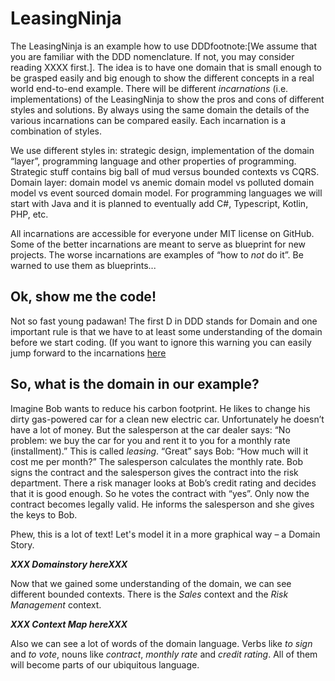 # LeasingNinja

The LeasingNinja is an example how to use DDDfootnote:[We assume that you are familiar with the DDD nomenclature. If not, you may consider reading XXXX first.]. The idea is to have one domain that is small enough to be grasped easily and big enough to show the different concepts in a real world end-to-end example. There will be different _incarnations_ (i.e. implementations) of the LeasingNinja to show the pros and cons of different styles and solutions. By always using the same domain the details of the various incarnations can be compared easily. Each incarnation is a combination of styles.

We use different styles in: strategic design, implementation of the domain “layer”, programming language and other properties of programming. Strategic stuff contains big ball of mud versus bounded contexts vs CQRS. Domain layer: domain model vs anemic domain model vs polluted domain model vs event sourced domain model. For programming languages we will start with Java and it is planned to eventually add C#, Typescript, Kotlin, PHP, etc.

All incarnations are accessible for everyone under MIT license on GitHub. Some of the better incarnations are meant to serve as blueprint for new projects. The worse incarnations are examples of “how to _not_ do it”. Be warned to use them as blueprints...

## Ok, show me the code!
Not so fast young padawan! The first D in DDD stands for Domain and one important rule is that we have to at least some understanding of the domain before we start coding. (If you want to ignore this warning you can easily jump forward to the incarnations [here](https://www.github.com/leasingninja)

## So, what is the domain in our example?
Imagine Bob wants to reduce his carbon footprint. He likes to change his dirty gas-powered car for a clean new electric car. Unfortunately he doesn’t have a lot of money. But the salesperson at the car dealer says: “No problem: we buy the car for you and rent it to you for a monthly rate (installment).” This is called _leasing_. “Great” says Bob: “How much will it cost me per month?” The salesperson calculates the monthly rate. Bob signs the contract and the salesperson gives the contract into the risk department. There a risk manager looks at Bob’s credit rating and decides that it is good enough. So he votes the contract with “yes”. Only now the contract becomes legally valid. He informs the salesperson and she gives the keys to Bob.

Phew, this is a lot of text!
Let's model it in a more graphical way – a Domain Story.

***XXX Domainstory hereXXX***


Now that we gained some understanding of the domain, we can see different bounded contexts.
There is the _Sales_ context and the _Risk Management_ context.

***XXX Context Map hereXXX***

Also we can see a lot of words of the domain language.
Verbs like _to sign_ and _to vote_, nouns like _contract_, _monthly rate_ and _credit rating_.
All of them will become parts of our ubiquitous language.
